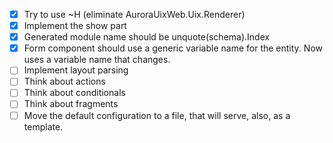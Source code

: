 - [x] Try to use ~H (eliminate AuroraUixWeb.Uix.Renderer)
- [x] Implement the show part
- [x] Generated module name should be unquote(schema).Index
- [x] Form component should use a generic variable name for the entity. Now uses a variable name that changes.
- [ ] Implement layout parsing
- [ ] Think about actions
- [ ] Think about conditionals
- [ ] Think about fragments
- [ ] Move the default configuration to a file, that will serve, also, as a template.
